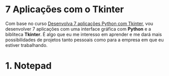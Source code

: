 # 7 Aplicações com o Tkinter

Com base no curso [Desenvolva 7 aplicações Python com Tkinter](https://www.udemy.com/course/desenvolva-7-aplicacoes-python-do-zero-a-publicacao/), vou desenvolver 7 aplicações com uma interface gráfica com **Python** e a bibliteca **Tkinter**. É algo que eu me interesso em aprender e me dará mais possibilidades de projetos tanto pessoais como para a empresa em que eu estiver trabalhando.

# 1. Notepad
